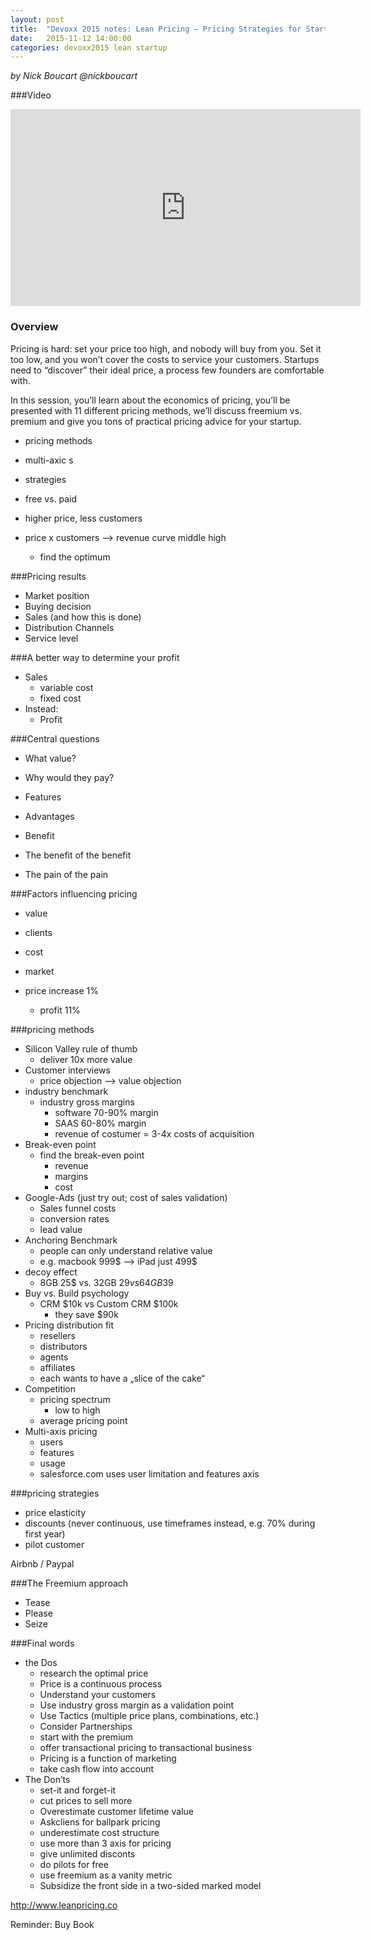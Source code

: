 ```yaml
---
layout: post
title:  "Devoxx 2015 notes: Lean Pricing – Pricing Strategies for Startups"
date:   2015-11-12 14:00:00
categories: devoxx2015 lean startup
---
```


*by Nick Boucart
    @nickboucart*

###Video
<iframe width="560" height="315" src="https://www.youtube.com/embed/BJ3iKG6YcbA" frameborder="0" allowfullscreen></iframe>

### Overview
Pricing is hard: set your price too high, and nobody will buy from you. Set it too low, and you won’t cover the costs to service your customers. Startups need to “discover” their ideal price, a process few founders are comfortable with.

In this session, you’ll learn about the economics of pricing, you’ll be presented with 11 different pricing methods, we’ll discuss freemium vs. premium and give you tons of practical pricing advice for your startup.

- pricing methods
- multi-axic s
- strategies
- free vs. paid

- higher price, less customers
- price x customers —> revenue curve middle high
    - find the optimum

###Pricing results
- Market position
- Buying decision
- Sales (and how this is done)
- Distribution Channels
- Service level

###A better way to determine your profit
- Sales
    - variable cost
    - fixed cost
- Instead:
    - Profit

###Central questions
- What value?
- Why would they pay?

- Features
- Advantages
- Benefit
- The benefit of the benefit
- The pain of the pain

###Factors influencing pricing
- value
- clients
- cost
- market

- price increase 1%
    - profit 11%

###pricing methods
- Silicon Valley rule of thumb
    - deliver 10x more value
- Customer interviews
    - price objection —> value objection
- industry benchmark
    - industry gross margins
        - software 70-90% margin
        - SAAS 60-80% margin
        - revenue of costumer = 3-4x costs of acquisition
- Break-even point
    - find the break-even point
        - revenue
        - margins
        - cost
- Google-Ads (just try out; cost of sales validation)
    - Sales funnel costs
    - conversion rates
    - lead value
- Anchoring Benchmark
    - people can only understand relative value
    - e.g. macbook 999$ —> iPad just 499$
- decoy effect
    - 8GB 25$ vs. 32GB $29 vs 64GB 39$
- Buy vs. Build psychology
    - CRM $10k vs Custom CRM $100k
        - they save $90k
- Pricing distribution fit
    - resellers
    - distributors
    - agents
    - affiliates
    - each wants to have a „slice of the cake“
- Competition
    - pricing spectrum
        - low to high
    - average pricing point
- Multi-axis pricing
    - users
    - features
    - usage
    - salesforce.com uses user limitation and features axis

###pricing strategies
- price elasticity
- discounts (never continuous, use timeframes instead, e.g. 70% during first year)
- pilot customer

Airbnb / Paypal

###The Freemium approach
- Tease
- Please
- Seize

###Final words
- the Dos
    - research the optimal price
    - Price is a continuous process
    - Understand your customers
    - Use industry gross margin as a validation point
    - Use Tactics (multiple price plans, combinations, etc.)
    - Consider Partnerships
    - start with the premium
    - offer transactional pricing to transactional business
    - Pricing is a function of marketing
    - take cash flow into account
- The Don’ts
    - set-it and forget-it
    - cut prices to sell more
    - Overestimate customer lifetime value
    - Askcliens for ballpark pricing
    - underestimate cost structure
    - use more than 3 axis for pricing 
    - give unlimited disconts
    - do pilots for free
    - use freemium as a vanity metric
    - Subsidize the front side in a two-sided marked model

<http://www.leanpricing.co>

Reminder: Buy Book
